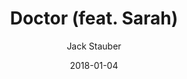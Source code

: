 ---
title: "Doctor (feat. Sarah)"
subtitle: "Jack Stauber"
customForwardUrl: "https://www.youtube.com/watch?v=LgOcy0jr4wQ"
displayImg: "https://img.youtube.com/vi/LgOcy0jr4wQ/0.jpg"
date: "2018-01-04"
newTab: true 
---